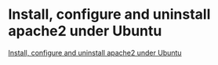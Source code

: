 # Install, configure and uninstall apache2 under Ubuntu
[Install, configure and uninstall apache2 under Ubuntu](https://aiwithcloud.com/2022/09/15/install_configure_and_uninstall_apache2_under_ubuntu/)